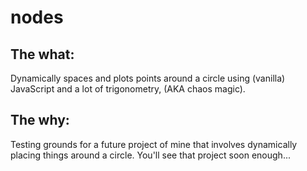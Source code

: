 # nodes

## The what:
Dynamically spaces and plots points around a circle using (vanilla) JavaScript and a lot of trigonometry, (AKA chaos magic).

## The why:
Testing grounds for a future project of mine that involves dynamically placing things around a circle.
You'll see that project soon enough...

